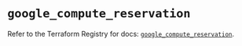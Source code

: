 # `google_compute_reservation`

Refer to the Terraform Registry for docs: [`google_compute_reservation`](https://registry.terraform.io/providers/hashicorp/google-beta/6.33.0/docs/resources/google_compute_reservation).
